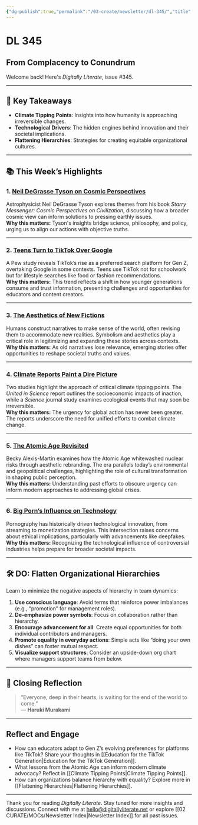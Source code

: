 ```yaml
---
{"dg-publish":true,"permalink":"/03-create/newsletter/dl-345/","title":"From Complacency to Conundrum","tags":["climate","technology","hierarchy","innovation"]}
---
```



# DL 345

## From Complacency to Conundrum

Welcome back! Here's _Digitally Literate_, issue #345.

---

## 🔖 Key Takeaways

- **Climate Tipping Points**: Insights into how humanity is approaching irreversible changes.  
- **Technological Drivers**: The hidden engines behind innovation and their societal implications.  
- **Flattening Hierarchies**: Strategies for creating equitable organizational cultures.  

---

## 📚 This Week’s Highlights

### 1. **[Neil DeGrasse Tyson on Cosmic Perspectives](https://www.youtube.com/watch?v=uds82Ay37CE)**  
Astrophysicist Neil DeGrasse Tyson explores themes from his book _Starry Messenger: Cosmic Perspectives on Civilization_, discussing how a broader cosmic view can inform solutions to pressing earthly issues.  
**Why this matters:** Tyson's insights bridge science, philosophy, and policy, urging us to align our actions with objective truths.

---

### 2. **[Teens Turn to TikTok Over Google](https://www.edsurge.com/news/2022-09-14-teens-now-turn-to-tiktok-more-than-google-but-not-for-schoolwork)**  
A Pew study reveals TikTok’s rise as a preferred search platform for Gen Z, overtaking Google in some contexts. Teens use TikTok not for schoolwork but for lifestyle searches like food or fashion recommendations.  
**Why this matters:** This trend reflects a shift in how younger generations consume and trust information, presenting challenges and opportunities for educators and content creators.

---

### 3. **[The Aesthetics of New Fictions](https://www.doc.cc/articles/the-aesthetics-of-our-new-fictions)**  
Humans construct narratives to make sense of the world, often revising them to accommodate new realities. Symbolism and aesthetics play a critical role in legitimizing and expanding these stories across contexts.  
**Why this matters:** As old narratives lose relevance, emerging stories offer opportunities to reshape societal truths and values.

---

### 4. **[Climate Reports Paint a Dire Picture](https://www.mic.com/impact/climate-change-reports-tipping-point-world-meteorological-organization-science)**  
Two studies highlight the approach of critical climate tipping points. The _United in Science_ report outlines the socioeconomic impacts of inaction, while a _Science_ journal study examines ecological events that may soon be irreversible.  
**Why this matters:** The urgency for global action has never been greater. The reports underscore the need for unified efforts to combat climate change.

---

### 5. **[The Atomic Age Revisited](https://reallifemag.com/our-friend-the-atom/)**  
Becky Alexis-Martin examines how the Atomic Age whitewashed nuclear risks through aesthetic rebranding. The era parallels today’s environmental and geopolitical challenges, highlighting the role of cultural transformation in shaping public perception.  
**Why this matters:** Understanding past efforts to obscure urgency can inform modern approaches to addressing global crises.

---

### 6. **[Big Porn’s Influence on Technology](https://mashable.com/article/porn-sites-viewers-workers)**  
Pornography has historically driven technological innovation, from streaming to monetization strategies. This intersection raises concerns about ethical implications, particularly with advancements like deepfakes.  
**Why this matters:** Recognizing the technological influence of controversial industries helps prepare for broader societal impacts.

---

## 🛠️ DO: Flatten Organizational Hierarchies

Learn to minimize the negative aspects of hierarchy in team dynamics:

1. **Use conscious language**: Avoid terms that reinforce power imbalances (e.g., “promotion” for management roles).  
2. **De-emphasize power symbols**: Focus on collaboration rather than hierarchy.  
3. **Encourage advancement for all**: Create equal opportunities for both individual contributors and managers.  
4. **Promote equality in everyday actions**: Simple acts like “doing your own dishes” can foster mutual respect.  
5. **Visualize support structures**: Consider an upside-down org chart where managers support teams from below.

---

## 🌟 Closing Reflection

> “Everyone, deep in their hearts, is waiting for the end of the world to come.”  
> — **Haruki Murakami**

---

## Reflect and Engage

- How can educators adapt to Gen Z’s evolving preferences for platforms like TikTok? Share your thoughts in [[Education for the TikTok Generation\|Education for the TikTok Generation]].  
- What lessons from the Atomic Age can inform modern climate advocacy? Reflect in [[Climate Tipping Points\|Climate Tipping Points]].  
- How can organizations balance hierarchy with equality? Explore more in [[Flattening Hierarchies\|Flattening Hierarchies]].  

---

Thank you for reading _Digitally Literate_. Stay tuned for more insights and discussions. Connect with me at [hello@digitallyliterate.net](mailto:hello@digitallyliterate.net) or explore [[02 CURATE/MOCs/Newsletter Index\|Newsletter Index]] for all past issues.
